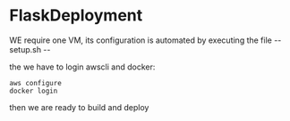 # FlaskDeployment

WE require one VM, its configuration is automated by executing the file -- setup.sh --

the we have to login awscli and docker: 

``` console
aws configure
docker login
```

then we are ready to build and deploy